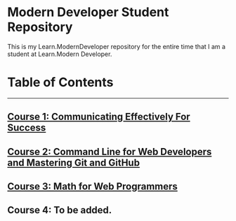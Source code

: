 # Modern Developer Student Repository
This is my Learn.ModernDeveloper repository for the entire time that I am a student at Learn.Modern Developer.

# Table of Contents

---

## [Course 1: Communicating Effectively For Success](Course-01-Communicating-Effectively-For-Success)

## [Course 2: Command Line for Web Developers and Mastering Git and GitHub](Course-02-Command-Line-for-Web-Developers-and-Mastering-Git-and-GitHub)

## [Course 3: Math for Web Programmers](Course-03-Math-for-Web-Programmers)

## Course 4: **To be added.**

